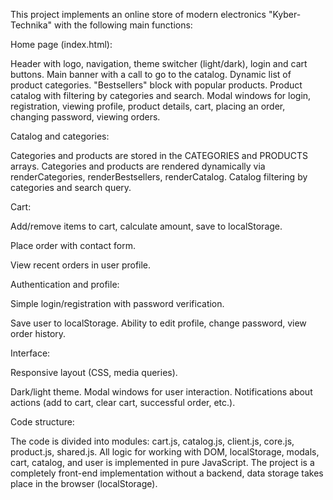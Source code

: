 This project implements an online store of modern electronics "Kyber-Technika" with the following main functions:

Home page (index.html):

Header with logo, navigation, theme switcher (light/dark), login and cart buttons.
Main banner with a call to go to the catalog.
Dynamic list of product categories.
"Bestsellers" block with popular products.
Product catalog with filtering by categories and search.
Modal windows for login, registration, viewing profile, product details, cart, placing an order, changing password, viewing orders.

Catalog and categories:

Categories and products are stored in the CATEGORIES and PRODUCTS arrays.
Categories and products are rendered dynamically via renderCategories, renderBestsellers, renderCatalog.
Catalog filtering by categories and search query.

Cart:

Add/remove items to cart, calculate amount, save to localStorage.

Place order with contact form.

View recent orders in user profile.

Authentication and profile:

Simple login/registration with password verification.

Save user to localStorage.
Ability to edit profile, change password, view order history.

Interface:

Responsive layout (CSS, media queries).

Dark/light theme.
Modal windows for user interaction.
Notifications about actions (add to cart, clear cart, successful order, etc.).

Code structure:

The code is divided into modules: cart.js, catalog.js, client.js, core.js, product.js, shared.js.
All logic for working with DOM, localStorage, modals, cart, catalog, and user is implemented in pure JavaScript.
The project is a completely front-end implementation without a backend, data storage takes place in the browser (localStorage).
